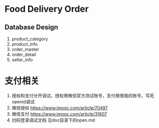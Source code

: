 # Food Delivery Order

## Database Design
1. product_category
2. product_info
3. order_master
4. order_detail
5. seller_info

# 支付相关
1. 授权和支付分开调试，授权用微信官方测试账号，支付用借我的账号，写死openid调试
2. 微信授权 https://www.imooc.com/article/70497
1. 微信支付 https://www.imooc.com/article/31607
1. 扫码登录调试文档 见doc目录下的open.md



